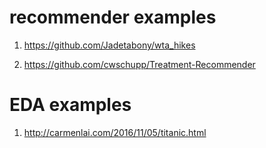 # recommender examples 

  1. https://github.com/Jadetabony/wta_hikes
  
  2. https://github.com/cwschupp/Treatment-Recommender
  
  
# EDA examples

  1. http://carmenlai.com/2016/11/05/titanic.html
